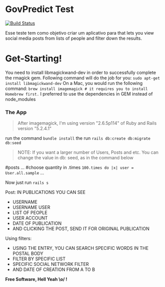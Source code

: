 # GovPredict Test


[![Build Status](https://travis-ci.org/joemccann/dillinger.svg?branch=master)](https://travis-ci.org/joemccann/dillinger)

Esse teste tem como objetivo criar um aplicativo para that lets you view social media posts from lists of people and filter down the results.
# Get-Starting!
You need to install libmagickwand-dev in order to successfully complete the rmagick gem. Following command will do the job for you:
`sudo apt-get install libmagickwand-dev`
On a Mac, you would run the following command:
`brew install imagemagick # it requires you to install Homebrew first.`
I preferred to use the dependencies in GEM instead of node_modules

### The App
>After imagemagick, I'm using version "2.6.5p114" of Ruby and Rails version "5.2.4.1"

run the command
`bundle install`
the run
`rails db:create db:migrate db:seed`
> NOTE: If you want a larger number of Users, Posts and etc. You can change the value in db: seed, as in the command below

  #posts
... #choose quantity in .times
  `100.times do |x|
  user = User.all.sample`
  ...

Now just run `rails s`

Post:
IN PUBLICATIONS YOU CAN SEE

  - USERNAME
  - USERNAME USER
  - LIST OF PEOPLE
  - USER ACCOUNT
  - DATE OF PUBLICATION
  - AND CLICKING THE POST, SEND IT FOR ORIGINAL PUBLICATION

Using filters:

  - USING THE ENTRY, YOU CAN SEARCH SPECIFIC WORDS IN THE POSTAL BODY
  - FILTER BY SPECIFIC LIST
  - SPECIFIC SOCIAL NETWORK FILTER
  - AND DATE OF CREATION FROM A TO B

**Free Software, Hell Yeah \o/ !**
